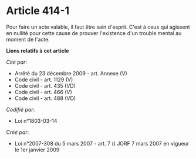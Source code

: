 # Article 414-1

Pour faire un acte valable, il faut être sain d'esprit. C'est à ceux qui agissent en nullité pour cette cause de prouver
l'existence d'un trouble mental au moment de l'acte.

**Liens relatifs à cet article**

_Cité par_:

  - Arrêté du 23 décembre 2009 - art. Annexe (V)
  - Code civil - art. 1129 (V)
  - Code civil - art. 435 (VD)
  - Code civil - art. 466 (V)
  - Code civil - art. 488 (VD)

_Codifié par_:

  - Loi n°1803-03-14

_Créé par_:

  - Loi n°2007-308 du 5 mars 2007 - art. 7 () JORF 7 mars 2007 en vigueur le 1er janvier 2009
